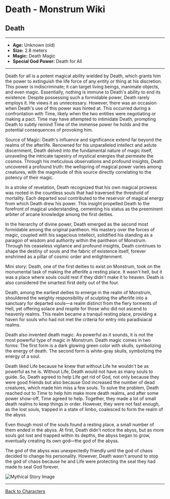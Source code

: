 # Death - Monstrum Wiki

## Death

---

- **Age:** Unknown (old)  
- **Size:** 2.8 meters  
- **Magic:** Death Magic  
- **Special God Power:** Death for All

---

Death for all is a potent magical ability wielded by Death, which grants him the power to extinguish the life force of any entity or thing at his discretion. This power is indiscriminate; it can target living beings, inanimate objects, and even magic. Essentially, nothing is immune to Death's ability to end its existence. Despite possessing such a formidable power, Death rarely employs it. He views it as unnecessary. However, there was an occasion when Death's use of this power was hinted at. This occurred during a confrontation with Time, likely when the two entities were negotiating or making a pact. Time may have attempted to intimidate Death, prompting Death to subtly remind Time of the immense power he holds and the potential consequences of provoking him.

Source of Magic: Death's influence and significance extend far beyond the realms of the afterlife. Renowned for his unparalleled intellect and astute discernment, Death delved into the fundamental nature of magic itself, unraveling the intricate tapestry of mystical energies that permeate the cosmos. Through his meticulous observations and profound insights, Death uncovered a profound truth: the wellspring of magical power varies among creatures, with the magnitude of this source directly correlating to the potency of their magic.

In a stroke of revelation, Death recognized that his own magical prowess was rooted in the countless souls that had traversed the threshold of mortality. Each departed soul contributed to the reservoir of magical energy from which Death drew his power. This insight propelled Death to the forefront of magical understanding, cementing his status as the preeminent arbiter of arcane knowledge among the first deities.

In the hierarchy of divine power, Death emerged as the second most formidable among the original pantheon. His mastery over the forces of magic, coupled with his sagacious intellect, solidified his standing as a paragon of wisdom and authority within the pantheon of Monstrum. Through his ceaseless vigilance and profound insights, Death continues to shape the destiny of souls and the fabric of existence itself, forever enshrined as a pillar of cosmic order and enlightenment.

Mini story: Death, one of the first deities to exist on Monstrum, took on the monumental task of making the afterlife a resting place. It wasn't hell, but it was a place where souls could rest if they didn't make it to heaven. Death is also considered the smartest first deity out of the four.

Death, among the earliest deities to emerge in the realm of Monstrum, shouldered the weighty responsibility of sculpting the afterlife into a sanctuary for departed souls—a realm distinct from the fiery torments of Hell, yet offering solace and respite for those who did not ascend to heavenly realms. This realm became a tranquil resting place, providing a haven for souls who had not met the criteria for entry into paradisiacal realms.

Death also invented death magic. As powerful as it sounds, it is not the most powerful type of magic in Monstrum. Death magic comes in two forms: The first form is a dark glowing green color with skulls, symbolizing the energy of death. The second form is white-gray skulls, symbolizing the energy of a soul.

Death liked Life because he knew that without Life he wouldn't be as powerful as he is. Without Life, Death would not have as many souls to guide. So, Death agreed to help Life get rid of God, not only because they were good friends but also because God increased the number of dead creatures, which made him miss a few souls. To solve the problem, Death reached out to Time to help him make more death realms, and after some power show-off, Time agreed to help. Together, they made a lot of small death realms to keep things in order. However, they were not fast enough, as the lost souls, trapped in a state of limbo, coalesced to form the realm of the abyss.

Even though most of the souls found a resting place, a small number of them ended in the abyss. At first, Death didn't notice the abyss, but as more souls got lost and trapped within its depths, the abyss began to grow, eventually creating its own god—the god of the abyss.

The god of the abyss was unexpectedly friendly until the god of chaos decided to change his personality. However, Death wasn't around to stop the god of chaos because he and Life were protecting the seal they had made to seal God forever.


![Mythical Story Image](https://github.com/user-attachments/assets/c63c3466-128e-40d8-96dc-089d15a6ad29)

---

[Back to Characters](../first-deities.md)
